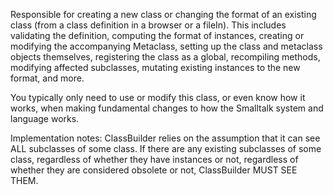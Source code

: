 Responsible for creating a new class or changing the format of an existing class (from a class definition in a browser or a fileIn). This includes validating the definition, computing the format of instances, creating or modifying the accompanying Metaclass, setting up the class and metaclass objects themselves, registering the class as a global, recompiling methods, modifying affected subclasses, mutating existing instances to the new format, and more.You typically only need to use or modify this class, or even know how it works, when making fundamental changes to how the Smalltalk system and language works.Implementation notes:ClassBuilder relies on the assumption that it can see ALL subclasses of some class. If there are any existing subclasses of some class, regardless of whether they have instances or not, regardless of whether they are considered obsolete or not, ClassBuilder MUST SEE THEM.